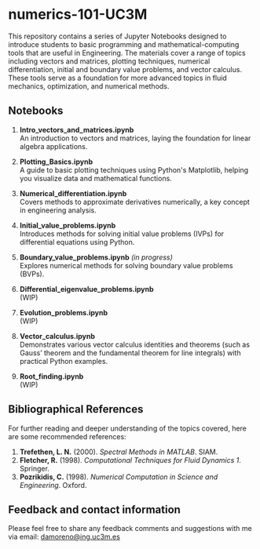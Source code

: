 # numerics-101-UC3M

This repository contains a series of Jupyter Notebooks designed to introduce students to basic programming and mathematical-computing tools that are useful in Engineering. The materials cover a range of topics including vectors and matrices, plotting techniques, numerical differentiation, initial and boundary value problems, and vector calculus. These tools serve as a foundation for more advanced topics in fluid mechanics, optimization, and numerical methods.

## Notebooks

1. **Intro_vectors_and_matrices.ipynb**  
   An introduction to vectors and matrices, laying the foundation for linear algebra applications.

2. **Plotting_Basics.ipynb**  
   A guide to basic plotting techniques using Python's Matplotlib, helping you visualize data and mathematical functions.

3. **Numerical_differentiation.ipynb**  
   Covers methods to approximate derivatives numerically, a key concept in engineering analysis.

4. **Initial_value_problems.ipynb**  
   Introduces methods for solving initial value problems (IVPs) for differential equations using Python.

5. **Boundary_value_problems.ipynb** *(in progress)*  
   Explores numerical methods for solving boundary value problems (BVPs).

6. **Differential_eigenvalue_problems.ipynb**  
   (WIP)

7. **Evolution_problems.ipynb**  
   (WIP)

8. **Vector_calculus.ipynb**  
   Demonstrates various vector calculus identities and theorems (such as Gauss’ theorem and the fundamental theorem for line integrals) with practical Python examples.

9. **Root_finding.ipynb**  
   (WIP)

## Bibliographical References

For further reading and deeper understanding of the topics covered, here are some recommended references:

1. **Trefethen, L. N.** (2000). *Spectral Methods in MATLAB*. SIAM.     
2. **Fletcher, R.** (1998). *Computational Techniques for Fluid Dynamics 1*. Springer.     
3. **Pozrikidis, C.** (1998). *Numerical Computation in Science and Engineering*. Oxford.  

## Feedback and contact information

Please feel free to share any feedback comments and suggestions with me via email: damoreno@ing.uc3m.es
